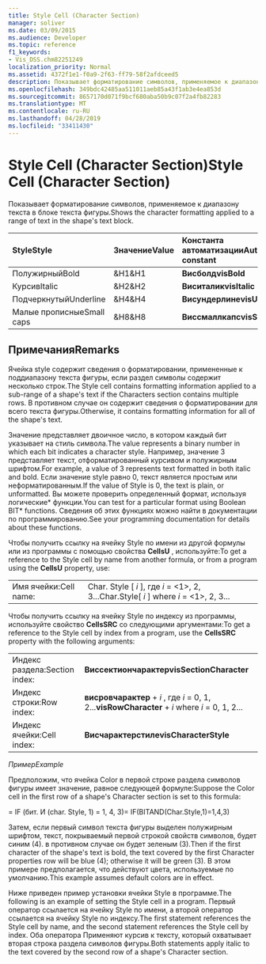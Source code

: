 ```yaml
---
title: Style Cell (Character Section)
manager: soliver
ms.date: 03/09/2015
ms.audience: Developer
ms.topic: reference
f1_keywords:
- Vis_DSS.chm82251249
localization_priority: Normal
ms.assetid: 4372f1e1-f0a9-2f63-ff79-58f2afdceed5
description: Показывает форматирование символов, применяемое к диапазону текста в блоке текста фигуры.
ms.openlocfilehash: 349bdc42485aa511011aeb85a43f1ab3e4ea853d
ms.sourcegitcommit: 8657170d071f9bcf680aba50b9c07f2a4fb82283
ms.translationtype: MT
ms.contentlocale: ru-RU
ms.lasthandoff: 04/28/2019
ms.locfileid: "33411430"
---
```

# <a name="style-cell-character-section"></a><span data-ttu-id="eb840-103">Style Cell (Character Section)</span><span class="sxs-lookup"><span data-stu-id="eb840-103">Style Cell (Character Section)</span></span>

<span data-ttu-id="eb840-104">Показывает форматирование символов, применяемое к диапазону текста в блоке текста фигуры.</span><span class="sxs-lookup"><span data-stu-id="eb840-104">Shows the character formatting applied to a range of text in the shape's text block.</span></span>
  
|<span data-ttu-id="eb840-105">**Style**</span><span class="sxs-lookup"><span data-stu-id="eb840-105">**Style**</span></span>|<span data-ttu-id="eb840-106">**Значение**</span><span class="sxs-lookup"><span data-stu-id="eb840-106">**Value**</span></span>|<span data-ttu-id="eb840-107">**Константа автоматизации**</span><span class="sxs-lookup"><span data-stu-id="eb840-107">**Automation constant**</span></span>|
|:-----|:-----|:-----|
| <span data-ttu-id="eb840-108">Полужирный</span><span class="sxs-lookup"><span data-stu-id="eb840-108">Bold</span></span>  <br/> | <span data-ttu-id="eb840-109">&amp;H1</span><span class="sxs-lookup"><span data-stu-id="eb840-109">&amp;H1</span></span>  <br/> |<span data-ttu-id="eb840-110">**Висболд**</span><span class="sxs-lookup"><span data-stu-id="eb840-110">**visBold**</span></span> <br/> |
| <span data-ttu-id="eb840-111">Курсив</span><span class="sxs-lookup"><span data-stu-id="eb840-111">Italic</span></span>  <br/> | <span data-ttu-id="eb840-112">&amp;H2</span><span class="sxs-lookup"><span data-stu-id="eb840-112">&amp;H2</span></span>  <br/> |<span data-ttu-id="eb840-113">**Виситалик**</span><span class="sxs-lookup"><span data-stu-id="eb840-113">**visItalic**</span></span> <br/> |
| <span data-ttu-id="eb840-114">Подчеркнутый</span><span class="sxs-lookup"><span data-stu-id="eb840-114">Underline</span></span>  <br/> | <span data-ttu-id="eb840-115">&amp;H4</span><span class="sxs-lookup"><span data-stu-id="eb840-115">&amp;H4</span></span>  <br/> |<span data-ttu-id="eb840-116">**Висундерлине**</span><span class="sxs-lookup"><span data-stu-id="eb840-116">**visUnderLine**</span></span> <br/> |
| <span data-ttu-id="eb840-117">Малые прописные</span><span class="sxs-lookup"><span data-stu-id="eb840-117">Small caps</span></span>  <br/> | <span data-ttu-id="eb840-118">&amp;H8</span><span class="sxs-lookup"><span data-stu-id="eb840-118">&amp;H8</span></span>  <br/> |<span data-ttu-id="eb840-119">**Виссмаллкапс**</span><span class="sxs-lookup"><span data-stu-id="eb840-119">**visSmallCaps**</span></span> <br/> |
   
## <a name="remarks"></a><span data-ttu-id="eb840-120">Примечания</span><span class="sxs-lookup"><span data-stu-id="eb840-120">Remarks</span></span>

<span data-ttu-id="eb840-121">Ячейка style содержит сведения о форматировании, примененные к поддиапазону текста фигуры, если раздел символы содержит несколько строк.</span><span class="sxs-lookup"><span data-stu-id="eb840-121">The Style cell contains formatting information applied to a sub-range of a shape's text if the Characters section contains multiple rows.</span></span> <span data-ttu-id="eb840-122">В противном случае он содержит сведения о форматировании для всего текста фигуры.</span><span class="sxs-lookup"><span data-stu-id="eb840-122">Otherwise, it contains formatting information for all of the shape's text.</span></span>
  
<span data-ttu-id="eb840-123">Значение представляет двоичное число, в котором каждый бит указывает на стиль символа.</span><span class="sxs-lookup"><span data-stu-id="eb840-123">The value represents a binary number in which each bit indicates a character style.</span></span> <span data-ttu-id="eb840-124">Например, значение 3 представляет текст, отформатированный курсивом и полужирным шрифтом.</span><span class="sxs-lookup"><span data-stu-id="eb840-124">For example, a value of 3 represents text formatted in both italic and bold.</span></span> <span data-ttu-id="eb840-125">Если значение style равно 0, текст является простым или неформатированным.</span><span class="sxs-lookup"><span data-stu-id="eb840-125">If the value of Style is 0, the text is plain, or unformatted.</span></span> <span data-ttu-id="eb840-126">Вы можете проверить определенный формат, используя логические\* функции.</span><span class="sxs-lookup"><span data-stu-id="eb840-126">You can test for a particular format using Boolean BIT\* functions.</span></span> <span data-ttu-id="eb840-127">Сведения об этих функциях можно найти в документации по программированию.</span><span class="sxs-lookup"><span data-stu-id="eb840-127">See your programming documentation for details about these functions.</span></span>
  
<span data-ttu-id="eb840-128">Чтобы получить ссылку на ячейку Style по имени из другой формулы или из программы с помощью свойства **CellsU** , используйте:</span><span class="sxs-lookup"><span data-stu-id="eb840-128">To get a reference to the Style cell by name from another formula, or from a program using the **CellsU** property, use:</span></span> 
  
|||
|:-----|:-----|
| <span data-ttu-id="eb840-129">Имя ячейки:</span><span class="sxs-lookup"><span data-stu-id="eb840-129">Cell name:</span></span>  <br/> | <span data-ttu-id="eb840-130">Char. Style [ *i* ], где *i* = <1>, 2, 3...</span><span class="sxs-lookup"><span data-stu-id="eb840-130">Char.Style[  *i*  ]            where  *i*  = <1>, 2, 3...</span></span>  <br/> |
   
<span data-ttu-id="eb840-131">Чтобы получить ссылку на ячейку Style по индексу из программы, используйте свойство **CellsSRC** со следующими аргументами:</span><span class="sxs-lookup"><span data-stu-id="eb840-131">To get a reference to the Style cell by index from a program, use the **CellsSRC** property with the following arguments:</span></span> 
  
|||
|:-----|:-----|
| <span data-ttu-id="eb840-132">Индекс раздела:</span><span class="sxs-lookup"><span data-stu-id="eb840-132">Section index:</span></span>  <br/> |<span data-ttu-id="eb840-133">**Виссектиончарактер**</span><span class="sxs-lookup"><span data-stu-id="eb840-133">**visSectionCharacter**</span></span> <br/> |
| <span data-ttu-id="eb840-134">Индекс строки:</span><span class="sxs-lookup"><span data-stu-id="eb840-134">Row index:</span></span>  <br/> |<span data-ttu-id="eb840-135">**висровчарактер** +  *i* , где *i* = 0, 1, 2...</span><span class="sxs-lookup"><span data-stu-id="eb840-135">**visRowCharacter** +  *i*            where  *i*  = 0, 1, 2...</span></span>  <br/> |
| <span data-ttu-id="eb840-136">Индекс ячейки:</span><span class="sxs-lookup"><span data-stu-id="eb840-136">Cell index:</span></span>  <br/> |<span data-ttu-id="eb840-137">**Висчарактерстиле**</span><span class="sxs-lookup"><span data-stu-id="eb840-137">**visCharacterStyle**</span></span> <br/> |
   
 <span data-ttu-id="eb840-138">*Пример*</span><span class="sxs-lookup"><span data-stu-id="eb840-138">*Example*</span></span> 
  
<span data-ttu-id="eb840-139">Предположим, что ячейка Color в первой строке раздела символов фигуры имеет значение, равное следующей формуле:</span><span class="sxs-lookup"><span data-stu-id="eb840-139">Suppose the Color cell in the first row of a shape's Character section is set to this formula:</span></span>
  
<span data-ttu-id="eb840-140">= IF (бит. И (char. Style, 1) = 1, 4, 3)</span><span class="sxs-lookup"><span data-stu-id="eb840-140">= IF(BITAND(Char.Style,1)=1,4,3)</span></span>
  
<span data-ttu-id="eb840-141">Затем, если первый символ текста фигуры выделен полужирным шрифтом, текст, покрываемый первой строкой свойств символов, будет синим (4). в противном случае он будет зеленым (3).</span><span class="sxs-lookup"><span data-stu-id="eb840-141">Then if the first character of the shape's text is bold, the text covered by the first Character properties row will be blue (4); otherwise it will be green (3).</span></span> <span data-ttu-id="eb840-142">В этом примере предполагается, что действуют цвета, используемые по умолчанию.</span><span class="sxs-lookup"><span data-stu-id="eb840-142">This example assumes default colors are in effect.</span></span>
  
<span data-ttu-id="eb840-143">Ниже приведен пример установки ячейки Style в программе.</span><span class="sxs-lookup"><span data-stu-id="eb840-143">The following is an example of setting the Style cell in a program.</span></span> <span data-ttu-id="eb840-144">Первый оператор ссылается на ячейку Style по имени, а второй оператор ссылается на ячейку Style по индексу.</span><span class="sxs-lookup"><span data-stu-id="eb840-144">The first statement references the Style cell by name, and the second statement references the Style cell by index.</span></span> <span data-ttu-id="eb840-145">Оба оператора Применяют курсив к тексту, который охватывает вторая строка раздела символов фигуры.</span><span class="sxs-lookup"><span data-stu-id="eb840-145">Both statements apply italic to the text covered by the second row of a shape's Character section.</span></span>
  

